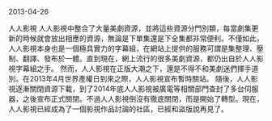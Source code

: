 2013-04-26

人人影視
人人影視中整合了大量美劇資源，並將這些資源分門別類，每當劇集更新的時候就會放出相應的資源，無論是下單集還是下全集都非常便利。不僅如此，人人影視本身也是一個極具實力的字幕組，在網站上提供的服務可謂是集整理、壓制、翻譯、發布於一體。直到現在，網上流行的很多美劇資源，都仍出自於人人影視字幕組之手。
然而，人人影視在正版大潮之下，還是不得不和美劇迷們揮手道別。在2013年4月世界產權日到來之際，人人影視宣布暫時關站。
隨後，人人影視逐漸關閉資源下載，到了2014年底人人影視被廣電等相關部門查封了多台伺服器，之後宣布正式關閉。不過人人影視倒沒有徹底關閉，而是開始了轉型。現在，人人影視已經成為了一個影視作品討論的社區，已經和盜版說再見了。


